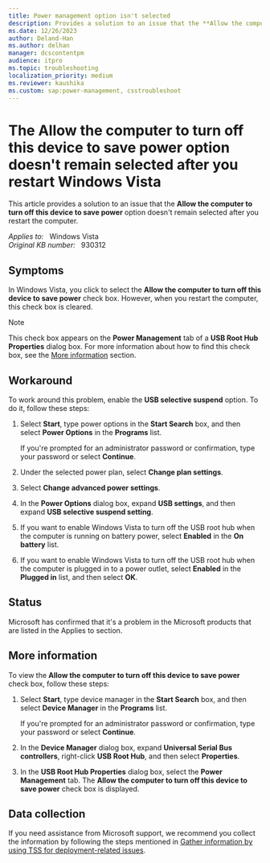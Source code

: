 ```yaml
---
title: Power management option isn't selected
description: Provides a solution to an issue that the **Allow the computer to turn off this device to save power** option doesn't remain selected after you restart the computer.
ms.date: 12/26/2023
author: Deland-Han
ms.author: delhan
manager: dcscontentpm
audience: itpro
ms.topic: troubleshooting
localization_priority: medium
ms.reviewer: kaushika
ms.custom: sap:power-management, csstroubleshoot
---
```

# The Allow the computer to turn off this device to save power option doesn't remain selected after you restart Windows Vista

This article provides a solution to an issue that the **Allow the computer to turn off this device to save power** option doesn't remain selected after you restart the computer.

_Applies to:_ &nbsp; Windows Vista  
_Original KB number:_ &nbsp; 930312

## Symptoms

In Windows Vista, you click to select the **Allow the computer to turn off this device to save power** check box. However, when you restart the computer, this check box is cleared.

> [!NOTE]
> This check box appears on the **Power Management** tab of a **USB Root Hub Properties** dialog box. For more information about how to find this check box, see the [More information](#more-information) section.

## Workaround

To work around this problem, enable the **USB selective suspend** option. To do it, follow these steps:

1. Select **Start**, type power options in the **Start Search** box, and then select **Power Options** in the **Programs** list.

    If you're prompted for an administrator password or confirmation, type your password or select **Continue**.
1. Under the selected power plan, select **Change plan settings**.
1. Select **Change advanced power settings**.
1. In the **Power Options** dialog box, expand **USB settings**, and then expand **USB selective suspend setting**.
1. If you want to enable Windows Vista to turn off the USB root hub when the computer is running on battery power, select **Enabled** in the **On battery** list.
1. If you want to enable Windows Vista to turn off the USB root hub when the computer is plugged in to a power outlet, select **Enabled** in the **Plugged in** list, and then select **OK**.

## Status

Microsoft has confirmed that it's a problem in the Microsoft products that are listed in the Applies to section.

## More information

To view the **Allow the computer to turn off this device to save power** check box, follow these steps:

1. Select **Start**, type device manager in the **Start Search** box, and then select **Device Manager** in the **Programs** list.

    If you're prompted for an administrator password or confirmation, type your password or select **Continue**.
2. In the **Device Manager** dialog box, expand **Universal Serial Bus controllers**, right-click **USB Root Hub**, and then select **Properties**.
3. In the **USB Root Hub Properties** dialog box, select the **Power Management** tab. The **Allow the computer to turn off this device to save power** check box is displayed.

## Data collection

If you need assistance from Microsoft support, we recommend you collect the information by following the steps mentioned in [Gather information by using TSS for deployment-related issues](../windows-troubleshooters/gather-information-using-tss-deployment.md).
